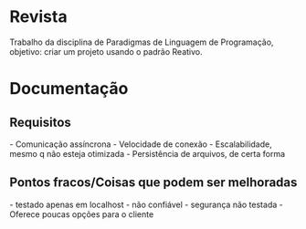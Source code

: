 # Revista
Trabalho da disciplina de Paradigmas de Linguagem de Programação, objetivo: criar um projeto usando o padrão Reativo.


<h1>Documentação</h1>

<h2>Requisitos</h2>
- Comunicação assíncrona
- Velocidade de conexão
- Escalabilidade, mesmo q não esteja otimizada
- Persistência de arquivos, de certa forma

<h2>Pontos fracos/Coisas que podem ser melhoradas</h2>
- testado apenas em localhost
- não confiável
- segurança não testada
- Oferece poucas opções para o cliente